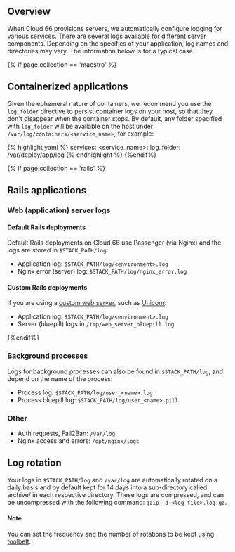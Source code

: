 
## Overview

When Cloud 66 provisions servers, we automatically configure logging for various services. There are several logs available for different server components. Depending on the specifics of your application, log names and directories may vary. The information below is for a typical case.

{% if page.collection == 'maestro' %}

## Containerized applications

Given the ephemeral nature of containers, we recommend you use the `log_folder` directive to persist container logs on your host, so that they don't disappear when the container stops. By default, any folder specified with `log_folder` will be available on the host under `/var/log/containers/<service_name>`, for example:

{% highlight yaml %}
services:
    <service_name>:
        log_folder: /var/deploy/app/log
{% endhighlight %}
{%endif%}

{% if page.collection == 'rails' %}

## Rails applications

### Web (application) server logs

#### Default Rails deployments

Default Rails deployments on Cloud 66 use Passenger (via Nginx) and the logs are stored in `$STACK_PATH/log`:

* Application log: `$STACK_PATH/log/<environment>.log`
* Nginx error (server) log: `$STACK_PATH/log/nginx_error.log`

#### Custom Rails deployments

If you are using a [custom web server](/rails/tutorials/custom-web-servers.html), such as [Unicorn](/rails/how-to-guides/rack-servers/unicorn-rack-server.html): 

* Application log: `$STACK_PATH/log/<environment>.log`
* Server (bluepill) logs in `/tmp/web_server_bluepill.log`

{%endif%}

### Background processes

Logs for background processes can also be found in `$STACK_PATH/log`, and depend on the name of the process:

* Process log: `$STACK_PATH/log/user_<name>.log`
* Process bluepill log: `$STACK_PATH/log/user_<name>.pill`

### Other

* Auth requests, Fail2Ban: `/var/log` 
* Nginx access and errors: `/opt/nginx/logs`

## Log rotation

Your logs in `$STACK_PATH/log` and `/var/log` are automatically rotated on a daily basis and by default kept for 14 days into a sub-directory called archive/ in each respective directory. These logs are compressed, and can be uncompressed with the following command: 
`gzip -d <log_file>.log.gz`.

#### Note
<div class="notice">
<p>You can set the frequency and the number of rotations to be kept <a href="/{{page.collection}}/references/toolbelt.html#list-your-stack-settings">using toolbelt</a>.</p>
</div>

